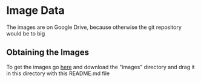 # Image Data
The images are on Google Drive, because otherwise the git repository
would be to big

## Obtaining the Images
To get the images go
[here](https://drive.google.com/drive/folders/1432jPZNo0MI6_Sin4jhLF1N_OMCNn6Eb?usp=sharing)
and download the "images" directory
and drag it in this directory with this README.md file

